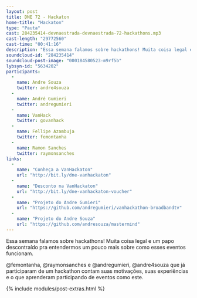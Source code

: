 ```yaml
---
layout: post
title: DNE 72 - Hackaton
home-title: "Hackaton"
type: "Pauta"
cast: 284235414-devnaestrada-devnaestrada-72-hackathons.mp3
cast-length: "29772560"
cast-time: "00:41:16"
description: "Essa semana falamos sobre hackathons! Muita coisa legal e um papo descontraído pra entendermos um pouco mais sobre como esses eventos funcionam. "
soundcloud-id: "284235414"
soundcloud-post-image: "000184580523-m9rf5b"
lybsyn-id: "5634202"
participants:
  -
    name: Andre Souza
    twitter: andre4souza
  -
    name: André Gumieri
    twitter: andregumieri
  -
    name: VanHack
    twitter: govanhack
  -
    name: Fellipe Azambuja
    twitter: femontanha
  -
    name: Ramon Sanches
    twitter: raymonsanches
links:
  -
    name: "Conheça a VanHackaton"
    url: "http://bit.ly/dne-vanhackaton"
  -
    name: "Desconto na VanHackaton"
    url: "http://bit.ly/dne-vanhackaton-voucher"
  -
    name: "Projeto do Andre Gumieri"
    url: "https://github.com/andregumieri/vanhackathon-broadbandtv"
  -
    name: "Projeto do Andre Souza"
    url: "https://github.com/andresouza/mastermind"
---
```


Essa semana falamos sobre hackathons! Muita coisa legal e um papo descontraído pra entendermos um pouco mais sobre como esses eventos funcionam.

@femontanha, @raymonsanches e @andregumieri, @andre4souza que já participaram de um hackathon contam suas motivações, suas experiências e o que aprenderam participando de eventos como este.

{% include modules/post-extras.html %}
